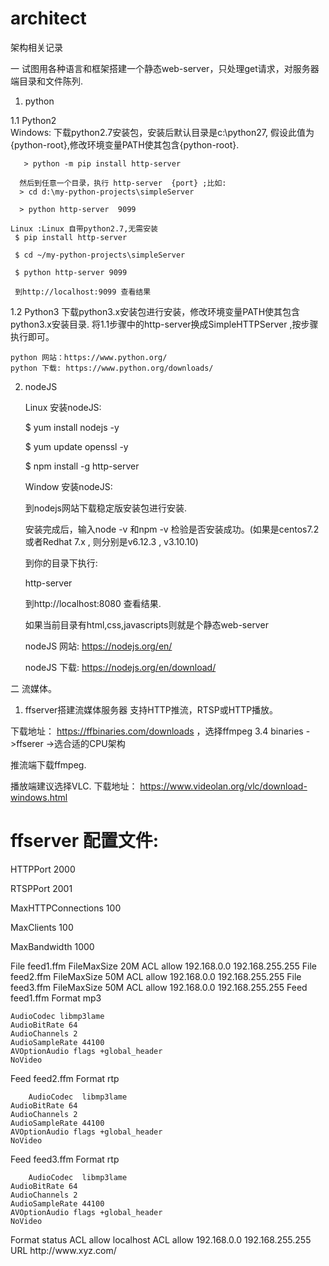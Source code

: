 # architect
架构相关记录

一 试图用各种语言和框架搭建一个静态web-server，只处理get请求，对服务器端目录和文件陈列.

1. python

  1.1 Python2  
    Windows: 
    下载python2.7安装包，安装后默认目录是c:\python27, 假设此值为{python-root},修改环境变量PATH使其包含{python-root}.
    
       > python -m pip install http-server
       
	  然后到任意一个目录，执行 http-server  {port} ;比如:
	  > cd d:\my-python-projects\simpleServer
	  
	  > python http-server  9099
	  
	Linux :Linux 自带python2.7,无需安装
	 $ pip install http-server
	 
	 $ cd ~/my-python-projects\simpleServer
	 
	 $ python http-server 9099
	 
	 到http://localhost:9099 查看结果

  1.2 Python3 
    下载python3.x安装包进行安装，修改环境变量PATH使其包含python3.x安装目录.
	将1.1步骤中的http-server换成SimpleHTTPServer ,按步骤执行即可。
	
	python 网站：https://www.python.org/
	python 下载: https://www.python.org/downloads/
	
2. nodeJS

   Linux 安装nodeJS:
   
   $ yum install nodejs -y
   
   $ yum update openssl -y
   
   $ npm install -g http-server
   
   
   Window 安装nodeJS:
   
    到nodejs网站下载稳定版安装包进行安装.
    
   
   安装完成后，输入node -v 和npm -v 检验是否安装成功。(如果是centos7.2或者Redhat 7.x , 则分别是v6.12.3 , v3.10.10)
 
   到你的目录下执行:
   
   http-server 
   
   到http://localhost:8080 查看结果.
   
   如果当前目录有html,css,javascripts则就是个静态web-server
   
   nodeJS 网站: https://nodejs.org/en/
   
   nodeJS 下载: https://nodejs.org/en/download/
   
  二 流媒体。
   1) ffserver搭建流媒体服务器
  支持HTTP推流，RTSP或HTTP播放。
  
   下载地址： https://ffbinaries.com/downloads ，选择ffmpeg 3.4 binaries ->ffserer ->选合适的CPU架构
   
   推流端下载ffmpeg.
   
   播放端建议选择VLC. 下载地址： https://www.videolan.org/vlc/download-windows.html
   
   # ffserver 配置文件:
   
   HTTPPort 2000
   
RTSPPort 2001

MaxHTTPConnections 100

MaxClients 100

MaxBandwidth 1000

<Feed feed1.ffm>
        File feed1.ffm
        FileMaxSize 20M
        ACL allow 192.168.0.0  192.168.255.255
</Feed>

<Feed feed2.ffm>
        File feed2.ffm
        FileMaxSize 50M
        ACL allow 192.168.0.0  192.168.255.255
</Feed>

<Feed feed3.ffm>
        File feed3.ffm
        FileMaxSize 50M
        ACL allow 192.168.0.0  192.168.255.255
</Feed>

<Stream live.mp3>
        Feed feed1.ffm
	Format mp3
	
	AudioCodec libmp3lame
	AudioBitRate 64
	AudioChannels 2
	AudioSampleRate 44100
	AVOptionAudio flags +global_header
	NoVideo
</Stream>
 
<Stream live.sdp>
        Feed  feed2.ffm
	Format rtp
	
        AudioCodec  libmp3lame
	AudioBitRate 64
	AudioChannels 2
	AudioSampleRate 44100
	AVOptionAudio flags +global_header
	NoVideo
</Stream>

<Stream file.sdp>
        Feed  feed3.ffm
	Format rtp

        AudioCodec  libmp3lame
	AudioBitRate 64
	AudioChannels 2
	AudioSampleRate 44100
	AVOptionAudio flags +global_header
	NoVideo
</Stream>


<Stream stat.html>
	Format status
	ACL allow localhost
	ACL allow 192.168.0.0 192.168.255.255
</Stream>

<Redirect index.html>
	URL http://www.xyz.com/
</Redirect>
   
   
   
    
   
   
   
   
   

